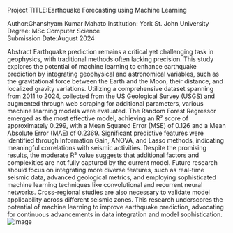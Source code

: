 Project TITLE:Earthquake Forecasting using Machine Learning

Author:Ghanshyam Kumar Mahato 
Institution: York St. John University  
Degree: MSc Computer Science  
Submission Date:August 2024

Abstract
Earthquake prediction remains a critical yet challenging task in geophysics, with traditional methods often lacking precision. This study explores the potential of machine learning to enhance earthquake prediction by integrating geophysical and astronomical variables, such as the gravitational force between the Earth and the Moon, their distance, and localized gravity variations. Utilizing a comprehensive dataset spanning from 2011 to 2024, collected from the US Geological Survey (USGS) and augmented through web scraping for additional parameters, various machine learning models were evaluated. The Random Forest Regressor emerged as the most effective model, achieving an R² score of approximately 0.299, with a Mean Squared Error (MSE) of 0.126 and a Mean Absolute Error (MAE) of 0.2369. Significant predictive features were identified through Information Gain, ANOVA, and Lasso methods, indicating meaningful correlations with seismic activities. Despite the promising results, the moderate R² value suggests that additional factors and complexities are not fully captured by the current model. Future research should focus on integrating more diverse features, such as real-time seismic data, advanced geological metrics, and employing sophisticated machine learning techniques like convolutional and recurrent neural networks. Cross-regional studies are also necessary to validate model applicability across different seismic zones. This research underscores the potential of machine learning to improve earthquake prediction, advocating for continuous advancements in data integration and model sophistication.
![image](https://github.com/user-attachments/assets/dc76d223-17b7-4b8a-84fa-ab0b5afadaa3)
